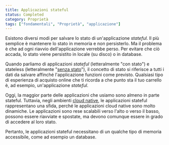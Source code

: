 ```yaml
---
title: Applicazioni stateful
status: Completed
category: Proprietà
tags: ["fondamentali", "Proprietà", "applicazione"]
---
```


Esistono diversi modi per salvare lo stato di un'applicazione _stateful_.
Il più semplice è mantenere lo stato in memoria e non persisterlo.
Ma il problema è che ad ogni riavvio dell'applicazione verrebbe perso.
Per evitare che ciò accada, lo stato viene persistito in locale (su disco) o in database.

Quando parliamo di applicazioni _stateful_ (letteralmente "con stato") e stateless (letteralmente "[senza stato](/it/stateless-apps/)"),
il concetto di stato si riferisce a tutti i dati da salvare affinché l'applicazione funzioni come previsto. Qualsiasi tipo di esperienza di acquisto online che ti ricorda a che punto sta il tuo carrello è, ad esempio, un'applicazione _stateful_.

Oggi, la maggior parte delle applicazioni che usiamo sono almeno in parte stateful. Tuttavia, negli ambienti [cloud native](/it/cloud-native-apps/), le applicazioni stateful rappresentano una sfida, perché le applicazioni cloud native sono molto dinamiche. Le applicazioni sono rese scalabili verso l'alto o verso il basso, possono essere riavviate e spostate, ma devono comunque essere in grado di accedere al loro stato.

Pertanto, le applicazioni stateful necessitano di un qualche tipo di memoria accessibile, come ad esempio un database.